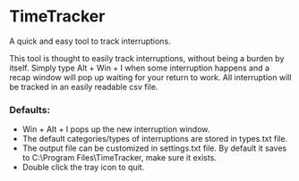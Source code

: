 # TimeTracker
A quick and easy tool to track interruptions.

This tool is thought to easily track interruptions, without being a burden by itself.
Simply type Alt + Win + I when some interruption happens and a recap window will pop up waiting for your return to work.
All interruption will be tracked in an easily readable csv file.

### Defaults:
- Win + Alt + I pops up the new interruption window.
- The default categories/types of interruptions are stored in types.txt file.
- The output file can be customized in settings.txt file. By default it saves to C:\Program Files\TimeTracker, make sure it exists.
- Double click the tray icon to quit.